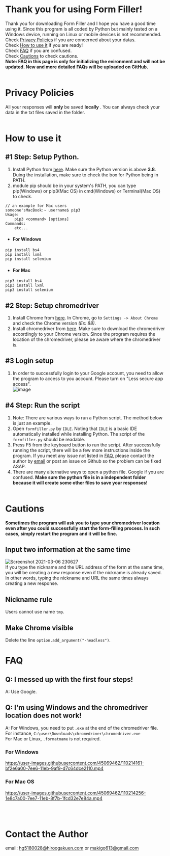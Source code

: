 # Thank you for using Form Filler!
Thank you for downloading Form Filler and I hope you have a good time using it.
Since this program is all coded by Python but mainly tested on a Windows device, running on Linux or mobile devices is not recommended.<br>Check [Privacy Policies](#privacy-policies) if you are concerned about your datas.<br>Check [How to use it](#how-to-use-it) if you are ready!<br></brCheck>Check [FAQ](#faq) if you are confused. <br> Check [Cautions](#cautions) to check cautions.<br>**Note: FAQ in this page is only for initializing the evironment and will not be updated. New and more detailed FAQs will be uploaded on GitHub.**<br/><br/>

# Privacy Policies
All your responses will **only** be saved **locally** . You can always check your data in the txt files saved in the folder.  <br/><br/>

# How to use it
## #1 Step: Setup Python. 
1. Install Python from [here](https://www.python.org/downloads/). Make sure the Python version is above **3.8**. Duing the installation, make sure to check the box for Python being in PATH.
2. module pip should be in your system's PATH, you can type pip(Windows) or pip3(Mac OS) in cmd(Windows) or Terminal(Mac OS) to check.
```
// an example for Mac users
someone'sMacBook:~ username$ pip3
Usage:
	pip3 <command> [options]
Commands:
	etc...
```
- #### For Windows
```
pip install bs4
pip install lxml
pip install selenium
```

- #### For Mac
```
pip3 install bs4
pip3 install lxml
pip3 install selenium
```

## #2 Step: Setup chromedriver
1. Install Chrome from [here](https://www.google.com/chrome/?brand=CHBD&brand=SZLF&gclid=Cj0KCQiA7NKBBhDBARIsAHbXCB6VQeMaSJShxbmZNnXguG7wwkxQgbd_ZItio2ECsqL4e46A0NwwX7AaAmb4EALw_wcB&gclsrc=aw.ds). In Chrome, go to `Settings -> About Chrome` and check the Chrome version *(Ex: 88)*. 
2. Install chromedriver from [here](https://chromedriver.chromium.org/downloads). Make sure to download the chromedriver accordingly to your Chrome version. Since the program requires the location of the chromedriver, please be aware where the chromedriver is.
## #3 Login setup
1. In order to successfully login to your Google account, you need to allow the program to access to you account. Please turn on "Less secure app access".<br>
![image](https://user-images.githubusercontent.com/45069462/110600193-035f8a00-81c7-11eb-9c73-fb712cb79816.png)

## #4 Step: Run the script
1. Note: There are various ways to run a Python script. The method below is just an example.
2. Open `formfiller.py` by `IDLE`. Noting that `IDLE` is a basic IDE automatically installed while installing Python. The script of the `formfiller.py` should be readable.
3. Press F5 from the keyboard button to run the script.
After successfully running the script, there will be a few more instructions inside the program. If you meet any issue not listed in [FAQ](#faq), please contact the author by [email](#about-the-author) or post an issue on Github so the problem can be fixed ASAP. <br>
4. There are many alternative ways to open a python file. Google if you are confused. **Make sure the python file is in a independent folder because it will create some other files to save your responses!**<br/><br/>

# Cautions
**Sometimes the program will ask you to type your chromedriver location even after you could successfully start the form-filling process. In such cases, simply restart the program and it will be fine.**
## Input two information at the same time
![Screenshot 2021-03-06 230627](https://user-images.githubusercontent.com/45069462/110209561-9d29ed00-7ed0-11eb-82fb-5b4de8489c92.png)<br>
If you type the nickname and the URL address of the form at the same time, you will be creating a new response even if the nickname is already saved. In other words, typing the nickname and URL the same times always creating a new response.
## Nickname rule
Users cannot use name `tmp`.
## Make Chrome visible
Delete the line  `option.add_argument("-headless")`.<br>


# FAQ
## Q: I messed up with the first four steps!
A: Use Google.
## Q: I'm using Windows and the chromedriver location does not work!
A: For Windows, you need to put `.exe` at the end of the chromedriver file. For instance, `C:\user\Downloads\chromedriver\chromedriver.exe`<br/>For Mac or Linux, `.formatname` is not required.
### For Windows
https://user-images.githubusercontent.com/45069462/110214161-bf2e6a00-7ee6-11eb-9af9-d7c64dce2110.mp4
### For Mac OS
https://user-images.githubusercontent.com/45069462/110214256-1e8c7a00-7ee7-11eb-8f7b-1fcd32e7e84a.mp4

<br/><br/>

# Contact the Author
email: hg5180028@hiroogakuen.com or makigo613@gmail.com
